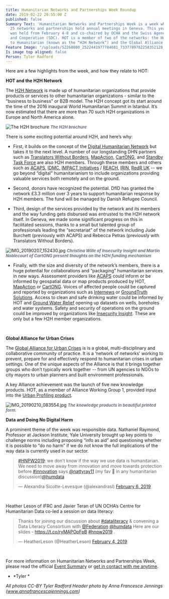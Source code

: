 ```yaml
---
title: Humanitarian Networks and Partnerships Week Roundup
date: 2019-02-22 20:55:00 Z
published: false
Summary Text: 'Humanitarian Networks and Partnerships Week is a week when more than
  25 networks and partnerships hold annual meetings in Geneva. This year, the event
  was held from February 4-8 and co-chaired by OCHA and the Swiss Agency for Development
  and Cooperation (SDC). HOT is a member of two of the networks: the Humanitarian
  to Humanitarian (known as the “H2H Network”) and the Global Alliance for Urban Crises.'
Feature Image: "/uploads/52268880_2522441977784681_7337789782258352128_o%20(2).jpg"
Is image top aligned: false
Person: Tyler Radford
---
```


Here are a few highlights from the week, and how they relate to HOT:

**HOT and the H2H Network**

The [H2H Network](https://www.h2hworks.org/) is made up of humanitarian organizations that provide products or services to other humanitarian organizations - similar to the “business to business” or B2B model. The H2H concept got its start around the time of the 2016 inaugural World Humanitarian Summit in Istanbul. It’s now estimated that there are more than 70 such H2H organizations in Europe and North America alone.

![The H2H brochure](/uploads/IMG_20190210_083404.jpg)
<em style="font-size: 0.8125rem;font-weight: bold;color: #68707F;">The H2H brochure</em>

There is some exciting potential around H2H, and here’s why:

* First, it builds on the concept of the [Digital Humanitarian Network](http://digitalhumanitarians.com/) but takes it to the next level. A number of our longstanding DHN partners such as [Translators Without Borders](https://translatorswithoutborders.org/), [MapAction](https://mapaction.org/), [CartONG](http://www.cartong.org/), and [Standby Task Force](http://www.standbytaskforce.org/) are also H2H members. Through these members and others such as [ACAPS](https://www.acaps.org/), [IDMC](http://www.internal-displacement.org/), [IMPACT Initiatives](http://www.impact-initiatives.org/) / [REACH](http://www.reach-initiative.org/), [IRIN](https://www.irinnews.org/), [RedR UK](https://www.redr.org.uk/) -- we go beyond “digital” humanitarianism to include organizations providing valuable services both remotely and on the ground.

* Second, donors have recognized the potential. DfID has granted the network £3.3 million over 3 years to support humanitarian response by H2H members. The fund will be managed by Danish Refugee Council.

* Third, design of the services provided by the network and its members and the way funding gets disbursed was entrusted to the H2H network itself. In Geneva, we made some significant progress on this in facilitated sessions, thanks to a small but talented group of professionals leading the “secretariat” of the network including Jude Burchett (previously with ACAPS) and Rebecca Petras (previously with Translators Without Borders).

![IMG_20190207_152430.jpg](/uploads/IMG_20190207_152430.jpg)
<em style="font-size: 0.8125rem;font-weight: bold;color: #68707F;">Christina Wille of Insecurity Insight and Martin Noblecourt of CartONG present thoughts on the H2H funding mechanism</em>

* Finally, with the size and diversity of the network’s members, there is a huge potential for collaborations and “packaging” humanitarian services in new ways. Assessment providers like [ACAPS](https://www.acaps.org/) could inform or be informed by geospatial data or map products produced by HOT, [MapAction](https://mapaction.org/) or [CartONG](http://www.cartong.org/). Voices of affected people could be captured and reported by organizations such as [Internews](https://www.internews.org/) or [GroundTruth Solutions](http://groundtruthsolutions.org/). Access to clean and safe drinking water could be informed by HOT and [Ground Water Relief](https://groundwater-relief.org/) opening up datasets on wells, boreholes and water systems. Safety and security of operations on the ground could be improved by organizations like [Insecurity Insight](http://insecurityinsight.org/). These are only but a few H2H member organizations.
<br />


**Global Alliance for Urban Crises**

The [Global Alliance for Urban Crises](http://urbancrises.org/) is is a global, multi-disciplinary and collaborative community of practice. It is a ‘network of networks’ working to prevent, prepare for and effectively respond to humanitarian crises in urban settings. One of the unique aspects of the Alliance is that it brings together groups who don’t typically work together -- from UN agencies to NGOs to city mayors to urban planners and built environment professionals.

A key Alliance achievement was the launch of five new knowledge products. HOT, as a member of Alliance Working Group 1, provided input into the [Urban Profiling product](http://urbancrises.org/downloads-0).
<br />
 
![IMG_20190210_083554.jpg](/uploads/IMG_20190210_083554.jpg)
<em style="font-size: 0.8125rem;font-weight: bold;color: #68707F;"> The knowledge products in beautiful printed form.</em>
<br />

**Data and Doing No Digital Harm**

A prominent theme of the week was responsible data. Nathaniel Raymond, Professor at Jackson Institute, Yale University brought up key points to challenge norms including proposing “info as aid” and questioning whether it is possible to “do no harm” if we do not know the full implications of the way data is currently used in our sector. 

<blockquote class="twitter-tweet" data-lang="en"><p lang="en" dir="ltr"><a href="https://twitter.com/hashtag/HNPW2019?src=hash&amp;ref_src=twsrc%5Etfw">#HNPW2019</a>: we don’t know if the way we use data is humanitarian. We need to move away from innovation and move towards protection before <a href="https://twitter.com/hashtag/innovation?src=hash&amp;ref_src=twsrc%5Etfw">#innovation</a> says <a href="https://twitter.com/nattyray11?ref_src=twsrc%5Etfw">@nattyray11</a> (my fav 🧠 in any humanitarian discussion)<a href="https://twitter.com/humdata?ref_src=twsrc%5Etfw">@humdata</a></p>&mdash; Alexandra Sicotte-Levesque (@alexandrasl) <a href="https://twitter.com/alexandrasl/status/1093093765613522944?ref_src=twsrc%5Etfw">February 6, 2019</a></blockquote>
<script async src="https://platform.twitter.com/widgets.js" charset="utf-8"></script>
<br />

Heather Leson of IFRC and Javier Teran of UN OCHA’s Centre for Humanitarian Data co-led a session on data literacy:

<blockquote class="twitter-tweet" data-lang="en"><p lang="en" dir="ltr">Thanks for joining our discussion about <a href="https://twitter.com/hashtag/dataliteracy?src=hash&amp;ref_src=twsrc%5Etfw">#dataliteracy</a> &amp; convening a Data Literacy Consortium with <a href="https://twitter.com/Federation?ref_src=twsrc%5Etfw">@Federation</a> <a href="https://twitter.com/humdata?ref_src=twsrc%5Etfw">@humdata</a> Here are our slides - <a href="https://t.co/ryMAPOpFpB">https://t.co/ryMAPOpFpB</a> <a href="https://twitter.com/hashtag/hnpw2019?src=hash&amp;ref_src=twsrc%5Etfw">#hnpw2019</a> .</p>&mdash; HeatherLeson (@HeatherLeson) <a href="https://twitter.com/HeatherLeson/status/1092417777984516097?ref_src=twsrc%5Etfw">February 4, 2019</a></blockquote>
<script async src="https://platform.twitter.com/widgets.js" charset="utf-8"></script>
<br />

For more information on Humanitarian Networks and Partnerships Week, please read the official [Event Summary](https://vosocc.unocha.org/GetFile.aspx?file=86207_HNPW2019_Event_Summary_version_1.pdf) or [get in contact with me anytime](https://www.hotosm.org/people/tyler-radford/).

- *Tyler *

*All photos CC-BY Tyler Radford
Header photo by Anna Francesca Jennings (www.annafrancescajennings.com)*
